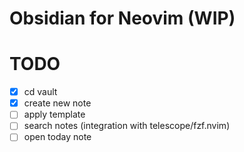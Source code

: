 Obsidian for Neovim (WIP)
=============

# TODO
- [x] cd vault
- [x] create new note
- [ ] apply template
- [ ] search notes (integration with telescope/fzf.nvim)
- [ ] open today note
